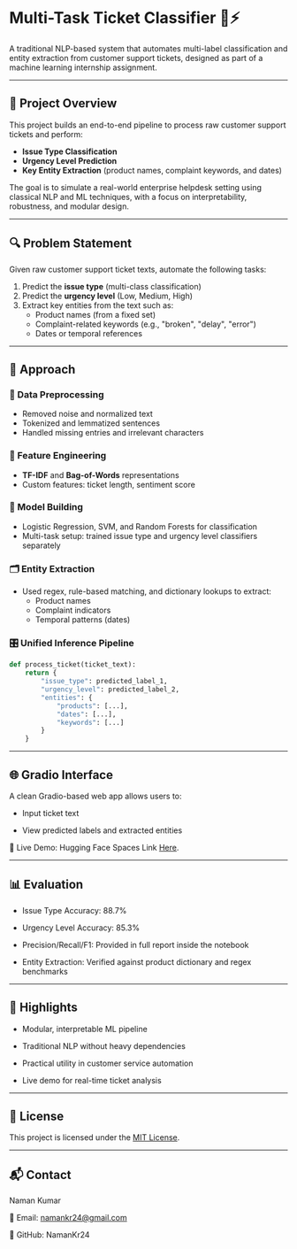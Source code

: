 # Multi-Task Ticket Classifier 🧾⚡

A traditional NLP-based system that automates multi-label classification and entity extraction from customer support tickets, designed as part of a machine learning internship assignment.

---

## 🚀 Project Overview

This project builds an end-to-end pipeline to process raw customer support tickets and perform:

- **Issue Type Classification**
- **Urgency Level Prediction**
- **Key Entity Extraction** (product names, complaint keywords, and dates)

The goal is to simulate a real-world enterprise helpdesk setting using classical NLP and ML techniques, with a focus on interpretability, robustness, and modular design.

---

## 🔍 Problem Statement

Given raw customer support ticket texts, automate the following tasks:

1. Predict the **issue type** (multi-class classification)
2. Predict the **urgency level** (Low, Medium, High)
3. Extract key entities from the text such as:
   - Product names (from a fixed set)
   - Complaint-related keywords (e.g., "broken", "delay", "error")
   - Dates or temporal references

---

## 🧠 Approach

### 🔧 Data Preprocessing

- Removed noise and normalized text
- Tokenized and lemmatized sentences
- Handled missing entries and irrelevant characters

### 🧮 Feature Engineering

- **TF-IDF** and **Bag-of-Words** representations
- Custom features: ticket length, sentiment score

### 🧪 Model Building

- Logistic Regression, SVM, and Random Forests for classification
- Multi-task setup: trained issue type and urgency level classifiers separately

### 🗂️ Entity Extraction

- Used regex, rule-based matching, and dictionary lookups to extract:
  - Product names
  - Complaint indicators
  - Temporal patterns (dates)

### 🎛️ Unified Inference Pipeline

```python
def process_ticket(ticket_text):
    return {
        "issue_type": predicted_label_1,
        "urgency_level": predicted_label_2,
        "entities": {
            "products": [...],
            "dates": [...],
            "keywords": [...]
        }
    }
```

---

## 🌐 Gradio Interface

A clean Gradio-based web app allows users to:

- Input ticket text

- View predicted labels and extracted entities

🔗 Live Demo: Hugging Face Spaces Link [Here](https://huggingface.co/spaces/namankr24/Multi-Task-Ticket-Classifier).

---

## 📊 Evaluation

- Issue Type Accuracy: 88.7%

- Urgency Level Accuracy: 85.3%

- Precision/Recall/F1: Provided in full report inside the notebook

- Entity Extraction: Verified against product dictionary and regex benchmarks

---

## 📌 Highlights

- Modular, interpretable ML pipeline

- Traditional NLP without heavy dependencies

- Practical utility in customer service automation

- Live demo for real-time ticket analysis

---

## 📄 License

This project is licensed under the [MIT License](LICENSE).

---

## 📬 Contact

Naman Kumar

📧 Email: namankr24@gmail.com

🔗 GitHub: NamanKr24
